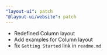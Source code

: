 ```yaml
---
"layout-ui": patch
"@layout-ui/website": patch
---
```


- Redefined Column layout
- Add examples for Column layout
- fix `Getting Started` link in `readme.md`
